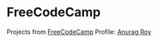# FreeCodeCamp

Projects from [FreeCodeCamp](https://www.freecodecamp.org/)
Profile: [Anurag Roy](https://www.freecodecamp.org/anuragroy11)
